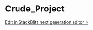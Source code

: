 # Crude_Project

[Edit in StackBlitz next generation editor ⚡️](https://stackblitz.com/~/github.com/vishalthorat95/Crude_Project)